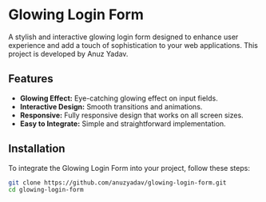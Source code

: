 # Glowing Login Form


A stylish and interactive glowing login form designed to enhance user experience and add a touch of sophistication to your web applications. This project is developed by Anuz Yadav.

## Features

- **Glowing Effect:** Eye-catching glowing effect on input fields.
- **Interactive Design:** Smooth transitions and animations.
- **Responsive:** Fully responsive design that works on all screen sizes.
- **Easy to Integrate:** Simple and straightforward implementation.



## Installation

To integrate the Glowing Login Form into your project, follow these steps:

```bash
git clone https://github.com/anuzyadav/glowing-login-form.git
cd glowing-login-form
